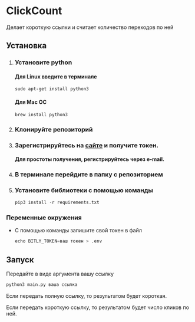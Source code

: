 # ClickCount

Делает короткую ссылки и считает количество переходов по ней

## Установка 

1. ### Установите python
   
    #### Для Linux введите в терминале
    ```
    sudo apt-get install python3
    ```
    #### Для Mac OC
    ```
    brew install python3
    ```
2. ### Клонируйте репозиторий

3. ### Зарегистрируйтесь на [сайте](https://app.bitly.com/Bn55hH2ctPw/bitlinks/3pg5ZpS/details) и получите токен. 
    #### Для простоты получения, регистрируйтесь через e-mail.

4. ### В терминале перейдите в папку с репозиторием
5. ### Установите библиотеки с помощью команды
    ```python 
    pip3 install -r requirements.txt
    ```

### Переменные окружения

- С помощью команды запишите свой токен в файл

    ```python
    echo BITLY_TOKEN=ваш токен > .env
    ```
## Запуск 

Передайте в виде аргумента вашу ссылку
```python
python3 main.py ваша ссылка
```
Если передать полную ссылку, то результатом будет короткая. 

Если передать короткую ссылку, то результатом будет число кликов по ней. 